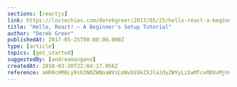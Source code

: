 ```yaml
---
sections: [reactjs]
link: https://lostechies.com/derekgreer/2017/05/25/hello-react-a-beginners-setup-tutorial/
title: "Hello, React! – A Beginner's Setup Tutorial"
author: "Derek Greer"
publishedAt: 2017-05-25T00:00:00.000Z
type: [article]
topics: [get_started]
suggestedBy: [andreamangano]
createdAt: 2018-03-20T22:04:17.056Z
reference: aHR0cHM6Ly9sb3N0ZWNoaWVzLmNvbS9kZXJla2dyZWVyLzIwMTcvMDUvMjUvaGVsbG8tcmVhY3QtYS1iZWdpbm5lcnMtc2V0dXAtdHV0b3JpYWwv
---
```

